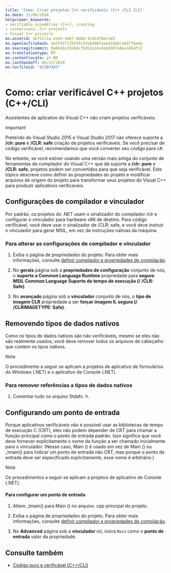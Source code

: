 ```yaml
---
title: 'Como: Criar projetos C++ verificáveis (C++ /CLI CLI)'
ms.date: 11/04/2016
helpviewer_keywords:
- verifiable assemblies [C++], creating
- conversions, C++ projects
- Visual C++ projects
ms.assetid: 4ef2cc1a-e3e5-4d67-8d8d-9c614f8ec5d3
ms.openlocfilehash: de3742717bf55c53ab4007aaed18b6ce687fbede
ms.sourcegitcommit: 0ab61bc3d2b6cfbd52a16c6ab2b97a8ea1864f12
ms.translationtype: MT
ms.contentlocale: pt-BR
ms.lasthandoff: 04/23/2019
ms.locfileid: "62387443"
---
```

# <a name="how-to-create-verifiable-c-projects-ccli"></a>Como: criar verificável C++ projetos (C++/CLI)

Assistentes de aplicativo do Visual C++ não criam projetos verificáveis.

> [!IMPORTANT]
> Preterido do Visual Studio 2015 e Visual Studio 2017 não oferece suporte a **/clr: pure** e **/CLR: safe** criação de projetos verificáveis. Se você precisar de código verificável, recomendamos que você converter seu código para c#.

No entanto, se você estiver usando uma versão mais antiga do conjunto de ferramentas de compilador do Visual C++ que dá suporte a **/clr: pure** e **/CLR: safe**, projetos podem ser convertidos para que seja verificável. Este tópico descreve como definir as propriedades do projeto e modificar arquivos de origem do projeto para transformar seus projetos do Visual C++ para produzir aplicativos verificáveis.

## <a name="compiler-and-linker-settings"></a>Configurações de compilador e vinculador

Por padrão, os projetos do .NET usam o sinalizador do compilador /clr e configurar o vinculador para hardware x86 de destino. Para código verificável, você deve usar o sinalizador de /CLR: safe, e você deve instruir o vinculador para gerar MSIL, em vez de instruções nativas da máquina.

### <a name="to-change-the-compiler-and-linker-settings"></a>Para alterar as configurações de compilador e vinculador

1. Exiba o página de propriedades do projeto. Para obter mais informações, consulte [definir compilador e propriedades de compilação](../build/working-with-project-properties.md).

1. No **gerais** página sob a **propriedades de configuração** conjunto de nós, o **suporte a Common Language Runtime** propriedade para **seguro MSIL Common Language Suporte de tempo de execução (/ /CLR: Safe)**.

1. No **avançado** página sob a **vinculador** conjunto de nós, o **tipo de imagem CLR** propriedade a ser **forçar imagem IL segura (/ /CLRIMAGETYPE: Safe)**.

## <a name="removing-native-data-types"></a>Removendo tipos de dados nativos

Como os tipos de dados nativos são não verificáveis, mesmo se eles não são realmente usados, você deve remover todos os arquivos de cabeçalho que contém os tipos nativos.

> [!NOTE]
> O procedimento a seguir se aplicam a projetos de aplicativo de formulários do Windows (.NET) e o aplicativo de Console (.NET).

### <a name="to-remove-references-to-native-data-types"></a>Para remover referências a tipos de dados nativos

1. Comentar tudo no arquivo Stdafx. h.

## <a name="configuring-an-entry-point"></a>Configurando um ponto de entrada

Porque aplicativos verificáveis não é possível usar as bibliotecas de tempo de execução C (CRT), eles não podem depender de CRT para chamar a função principal como o ponto de entrada padrão. Isso significa que você deve fornecer explicitamente o nome da função a ser chamado inicialmente para o vinculador. (Nesse caso, Main () é usado em vez de Main () ou _tmain() para indicar um ponto de entrada não CRT, mas porque o ponto de entrada deve ser especificado explicitamente, esse nome é arbitrário.)

> [!NOTE]
> Os procedimentos a seguir se aplicam a projetos de aplicativo de Console (.NET).

#### <a name="to-configure-an-entry-point"></a>Para configurar um ponto de entrada

1. Altere _tmain() para Main () no arquivo. cpp principal do projeto.

1. Exiba o página de propriedades do projeto. Para obter mais informações, consulte [definir compilador e propriedades de compilação](../build/working-with-project-properties.md).

1. No **Advanced** página sob a **vinculador** nó, insira `Main` como o **ponto de entrada** valor da propriedade.

## <a name="see-also"></a>Consulte também

- [Código puro e verificável (C++/CLI)](../dotnet/pure-and-verifiable-code-cpp-cli.md)
